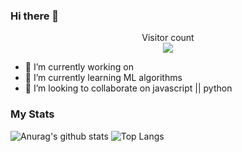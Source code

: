### Hi there 👋

<!--
**sd8capricon/sd8capricon** is a ✨ _special_ ✨ repository because its `README.md` (this file) appears on your GitHub profile.

Here are some ideas to get you started:

- 🔭 I’m currently working on ...
- 🌱 I’m currently learning ...
- 👯 I’m looking to collaborate on ...
- 🤔 I’m looking for help with ...
- 💬 Ask me about ...
- 📫 How to reach me: ...
- 😄 Pronouns: ...
- ⚡ Fun fact: ...
-->

<p align="center"> 
  Visitor count<br>
  <img src="https://profile-counter.glitch.me/sd8capricon/count.svg" />
</p>

- 🔭 I’m currently working on
- 🌱 I’m currently learning ML algorithms
- 👯 I’m looking to collaborate on javascript || python


### My Stats
![Anurag's github stats](https://github-readme-stats.vercel.app/api?username=sd8capricon&layout=compact&theme=github_dark)
![Top Langs](https://github-readme-stats.vercel.app/api/top-langs/?username=sd8capricon&layout=compact&theme=github_dark)
